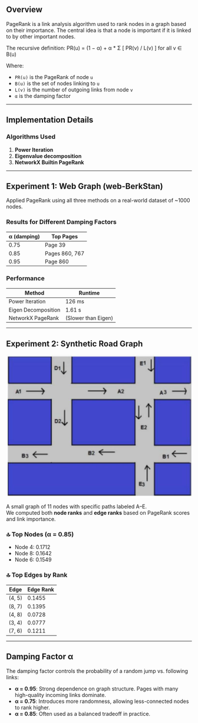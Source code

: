 ## Overview

PageRank is a link analysis algorithm used to rank nodes in a graph based on their importance. The central idea is that a node is important if it is linked to by other important nodes.

The recursive definition:
PR(u) = (1 − α) + α * Σ [ PR(v) / L(v) ] for all v ∈ B(u)


Where:  
- `PR(u)` is the PageRank of node `u`  
- `B(u)` is the set of nodes linking to `u`  
- `L(v)` is the number of outgoing links from node `v`  
- `α` is the damping factor

---

## Implementation Details

### Algorithms Used

1. **Power Iteration**
2. **Eigenvalue decomposition**
3. **NetworkX Builtin PageRank**

---

## Experiment 1: Web Graph (web-BerkStan)

Applied PageRank using all three methods on a real-world dataset of ~1000 nodes.

### Results for Different Damping Factors

| α (damping) | Top Pages |
|-------------|-----------|
| 0.75        | Page 39    |
| 0.85        | Pages 860, 767 |
| 0.95        | Page 860   |

### Performance

| Method                | Runtime |
|-----------------------|---------|
| Power Iteration       | 126 ms  |
| Eigen Decomposition   | 1.61 s  |
| NetworkX PageRank     | (Slower than Eigen) |
---

## Experiment 2: Synthetic Road Graph

![PageRank Graph](experiment2.png)

A small graph of 11 nodes with specific paths labeled A–E.  
We computed both **node ranks** and **edge ranks** based on PageRank scores and link importance.

### 🔝 Top Nodes (α = 0.85)

- Node 4: 0.1712  
- Node 8: 0.1642  
- Node 6: 0.1549

### 🔝 Top Edges by Rank

| Edge   | Edge Rank |
|--------|-----------|
| (4, 5) | 0.1455    |
| (8, 7) | 0.1395    |
| (4, 8) | 0.0728    |
| (3, 4) | 0.0777    |
| (7, 6) | 0.1211    |

---

## Damping Factor α

The damping factor controls the probability of a random jump vs. following links:

- **α = 0.95**: Strong dependence on graph structure. Pages with many high-quality incoming links dominate.
- **α = 0.75**: Introduces more randomness, allowing less-connected nodes to rank higher.
- **α = 0.85**: Often used as a balanced tradeoff in practice.

